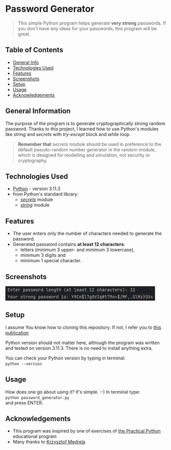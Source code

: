 # Password Generator
> This simple Python program helps generate **very strong** passwords. 
> If you don't have any ideas for your passwords, this program will be great.


## Table of Contents
* [General Info](#general-information)
* [Technologies Used](#technologies-used)
* [Features](#features)
* [Screenshots](#screenshots)
* [Setup](#setup)
* [Usage](#usage)
* [Acknowledgements](#acknowledgements)


## General Information
The purpose of the program is to generate cryptographically strong random password. 
Thanks to this project, I learned how to use Python's modules like _string_ and _secrets_ with 
_try-except_ block and _while_ loop.

> **Remember that** _secrets_ module should be used in preference to the default pseudo-random number 
> generator in the random module, which is designed for modelling and simulation, 
> not security or cryptography.


## Technologies Used
- [Python](https://www.python.org/) - version 3.11.3
- from Python's standard library:
  - [_secrets_](https://docs.python.org/3/library/secrets.html) module
  - [_string_](https://docs.python.org/3/library/string.html) module


## Features
- The user enters only the number of characters needed to generate the password.
- Generated password contains **at least 12 characters**:
  - letters (minimum 3 upper- and minimum 3 lowercase),
  - minimum 3 digits and
  - minimum 1 special character.


## Screenshots
![Example screenshot](./img/screenshot.png)


## Setup
I assume You know how to cloning this repository. If not, I refer you to 
[this publication](https://docs.github.com/en/repositories/creating-and-managing-repositories/cloning-a-repository)

Python version should not matter here, although the program was written and tested on version 3.11.3. 
There is no need to install anything extra.

You can check your Python version by typing in terminal:\
`python --version`


## Usage
How does one go about using it? It's simple. :-) In terminal type:\
`python password_generator.py`\
and press ENTER.


## Acknowledgements
- This program was inspired by one of exercises of
[the Practical Python](https://praktycznypython.pl/) educational program
- Many thanks to [Krzysztof Mędrela](https://medrela.com/)
